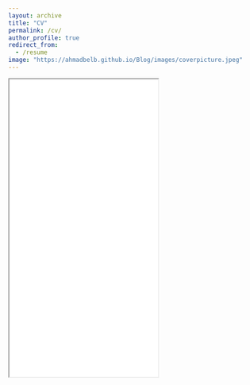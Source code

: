 ```yaml
---
layout: archive
title: "CV"
permalink: /cv/
author_profile: true
redirect_from:
  - /resume
image: "https://ahmadbelb.github.io/Blog/images/coverpicture.jpeg"
---
```

<!-- 
<embed src="https://ahmadbelb.github.io/Blog/images/Resume.pdf" type="application/pdf" /> -->


<iframe
              id="ifamePdf"
              type="application/pdf"
              scrolling="auto"
              src={"https://docs.google.com/viewerng/viewer?url="+"https://ahmadbelb.github.io/Blog/images/Resume.pdf"+"&embedded=true"}
              height="600"
            ></iframe>
